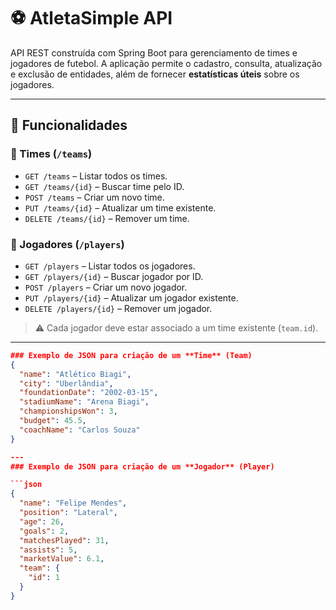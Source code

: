 # ⚽ AtletaSimple API

API REST construída com Spring Boot para gerenciamento de times e jogadores de futebol. A aplicação permite o cadastro, consulta, atualização e exclusão de entidades, além de fornecer **estatísticas úteis** sobre os jogadores.

---

## 📌 Funcionalidades

### 🔹 Times (`/teams`)
- `GET /teams` – Listar todos os times.
- `GET /teams/{id}` – Buscar time pelo ID.
- `POST /teams` – Criar um novo time.
- `PUT /teams/{id}` – Atualizar um time existente.
- `DELETE /teams/{id}` – Remover um time.

### 🔹 Jogadores (`/players`)
- `GET /players` – Listar todos os jogadores.
- `GET /players/{id}` – Buscar jogador por ID.
- `POST /players` – Criar um novo jogador.
- `PUT /players/{id}` – Atualizar um jogador existente.
- `DELETE /players/{id}` – Remover um jogador.

> ⚠️ Cada jogador deve estar associado a um time existente (`team.id`).

---
```json
### Exemplo de JSON para criação de um **Time** (Team)
{
  "name": "Atlético Biagi",
  "city": "Uberlândia",
  "foundationDate": "2002-03-15",
  "stadiumName": "Arena Biagi",
  "championshipsWon": 3,
  "budget": 45.5,
  "coachName": "Carlos Souza"
}

---
### Exemplo de JSON para criação de um **Jogador** (Player)

```json
{
  "name": "Felipe Mendes",
  "position": "Lateral",
  "age": 26,
  "goals": 2,
  "matchesPlayed": 31,
  "assists": 5,
  "marketValue": 6.1,
  "team": {
    "id": 1
  }
}




